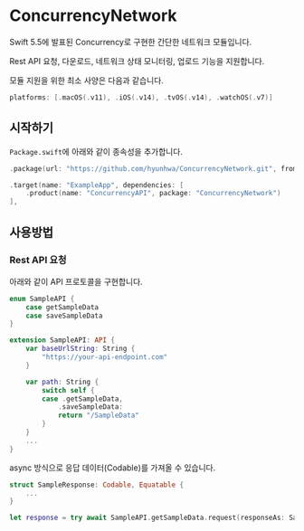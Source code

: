 # ConcurrencyNetwork

Swift 5.5에 발표된 Concurrency로 구현한 간단한 네트워크 모듈입니다.

Rest API 요청, 다운로드, 네트워크 상태 모니터링, 업로드 기능을 지원합니다.

모듈 지원을 위한 최소 사양은 다음과 같습니다.

```swift
platforms: [.macOS(.v11), .iOS(.v14), .tvOS(.v14), .watchOS(.v7)]
```

## 시작하기

`Package.swift`에 아래와 같이 종속성을 추가합니다. 

```swift
.package(url: "https://github.com/hyunhwa/ConcurrencyNetwork.git", from: "0.0.1"),
```

```swift
.target(name: "ExampleApp", dependencies: [
    .product(name: "ConcurrencyAPI", package: "ConcurrencyNetwork")
],
```

## 사용방법

### Rest API 요청

아래와 같이 API 프로토콜을 구현합니다.

```swift
enum SampleAPI {
    case getSampleData
    case saveSampleData
}

extension SampleAPI: API {
    var baseUrlString: String {
        "https://your-api-endpoint.com"
    }

    var path: String {
        switch self {
        case .getSampleData,
            .saveSampleData:
            return "/SampleData"
        }
    }
    ...
}
```

async 방식으로 응답 데이터(Codable)를 가져올 수 있습니다.

```swift
struct SampleResponse: Codable, Equatable { 
    ... 
}

let response = try await SampleAPI.getSampleData.request(responseAs: SampleResponse.self)
```

